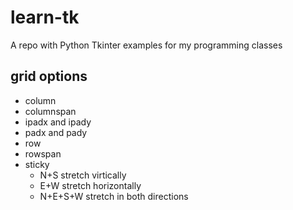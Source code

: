 # learn-tk
A repo with Python Tkinter examples for my programming classes

## grid options
- column
- columnspan
- ipadx and ipady
- padx and pady
- row
- rowspan
- sticky
    - N+S stretch virtically
    - E+W stretch horizontally
    - N+E+S+W stretch in both directions


